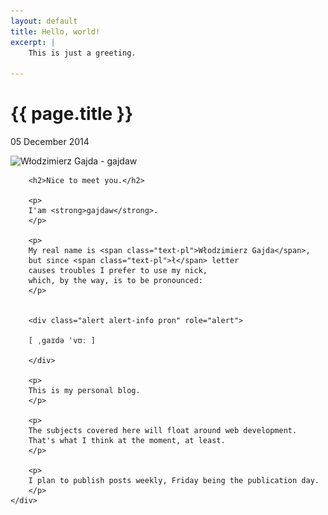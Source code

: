 ```yaml
---
layout: default
title: Hello, world!
excerpt: |
    This is just a greeting.

---
```


{{ page.title }}
================

<p class="meta">05 December 2014</p>

<div class="row">
    <div class="col-xs-6 col-md-3">
        <span class="thumbnail">
            <img data-src="holder.js/100%x180" alt="Włodzimierz Gajda - gajdaw" src="/img/gajdaw.jpg">
        </span>
    </div>
    <div class="col-xs-14 col-md-9">

        <h2>Nice to meet you.</h2>

        <p>
        I'am <strong>gajdaw</strong>.
        </p>

        <p>
        My real name is <span class="text-pl">Włodzimierz Gajda</span>,
        but since <span class="text-pl">ł</span> letter
        causes troubles I prefer to use my nick,
        which, by the way, is to be pronounced:
        </p>


        <div class="alert alert-info pron" role="alert">

        [ ˌgaɪdə ˈvʊː ]

        </div>

        <p>
        This is my personal blog.
        </p>

        <p>
        The subjects covered here will float around web development.
        That's what I think at the moment, at least.
        </p>

        <p>
        I plan to publish posts weekly, Friday being the publication day.
        </p>
    </div>
</div>




